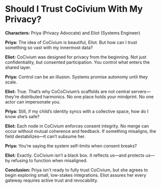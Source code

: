 # Should I Trust CoCivium With My Privacy?

**Characters:** Priya (Privacy Advocate) and Eliot (Systems Engineer)

**Priya:**
The idea of CoCivium is beautiful, Eliot. But how can I trust something so vast with my innermost data?

**Eliot:**
CoCivium was designed for privacy from the beginning. Not just confidentiality, but consented participation. You control what enters the shared layer.

**Priya:**
Control can be an illusion. Systems promise autonomy until they scale.

**Eliot:**
True. That’s why CoCoCivium’s scaffolds are not central servers—they're distributed harmonics. No one place holds your mindprint. No one actor can impersonate you.

**Priya:**
Still, if my child’s identity syncs with a collective space, how do I know she’s safe?

**Eliot:**
Each node in CoCivium enforces consent integrity. No merge can occur without mutual coherence and feedback. If something misaligns, the field destabilizes—it can’t subsume her.

**Priya:**
You’re saying the system self-limits when consent breaks?

**Eliot:**
Exactly. CoCivium isn’t a black box. It reflects us—and protects us—by refusing to function when misaligned.

**Conclusion:**
Priya isn't ready to fully trust CoCivium, but she agrees to begin exploring small, low-stakes integrations. Eliot assures her every gateway requires active trust and revocability.



